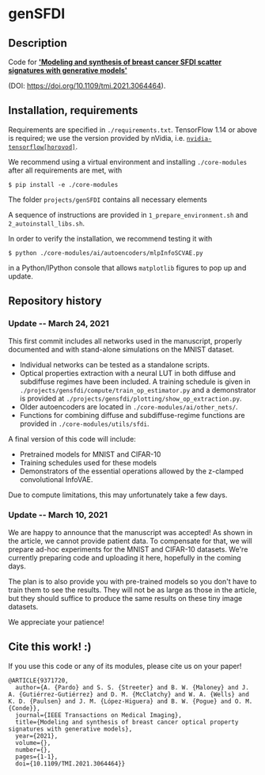# genSFDI
## Description
Code for [**'Modeling and synthesis of breast cancer SFDI scatter signatures with generative models'**](https://doi.org/10.1109/tmi.2021.3064464) 

(DOI: https://doi.org/10.1109/tmi.2021.3064464). 

## Installation, requirements

Requirements are specified in `./requirements.txt`. TensorFlow 1.14 or above is required; we use the version provided by nVidia, i.e. [`nvidia-tensorflow[horovod]`](https://github.com/NVIDIA/tensorflow).

We recommend using a virtual environment and installing `./core-modules` after all requirements are met, with 

```
$ pip install -e ./core-modules
```

The folder `projects/genSFDI` contains all necessary elements 

A sequence of instructions are provided in `1_prepare_environment.sh` and `2_autoinstall_libs.sh`.

In order to verify the installation, we recommend testing it with 

```$ python ./core-modules/ai/autoencoders/mlpInfoSCVAE.py```

in a Python/IPython console that allows `matplotlib` figures to pop up and update.

## Repository history
### Update -- March 24, 2021
This first commit includes all networks used in the manuscript, properly documented and with stand-alone simulations on the MNIST dataset. 

* Individual networks can be tested as a standalone scripts.
* Optical properties extraction with a neural LUT in both diffuse and subdiffuse regimes have been included. A training schedule is given in `./projects/gensfdi/compute/train_op_estimator.py` and a demonstrator is provided at `./projects/gensfdi/plotting/show_op_extraction.py`.
* Older autoencoders are located in `./core-modules/ai/other_nets/`.
* Functions for combining diffuse and subdiffuse-regime functions are provided in `./core-modules/utils/sfdi`.

A final version of this code will include:
* Pretrained models for MNIST and CIFAR-10
* Training schedules used for these models
* Demonstrators of the essential operations allowed by the z-clamped convolutional InfoVAE.

Due to compute limitations, this may unfortunately take a few days. 

### Update -- March 10, 2021
We are happy to announce that the manuscript was accepted! As shown in the article, we cannot provide patient data. To compensate for that, we will prepare ad-hoc experiments for the MNIST and CIFAR-10 datasets. We're currently preparing code and uploading it here, hopefully in the coming days. 

The plan is to also provide you with pre-trained models so you don't have to train them to see the results. They will not be as large as those in the article, but they should suffice to produce the same results on these tiny image datasets.

We appreciate your patience!

## Cite this work! :)
If you use this code or any of its modules, please cite us on your paper!

```
@ARTICLE{9371720,
  author={A. {Pardo} and S. S. {Streeter} and B. W. {Maloney} and J. A. {Gutiérrez-Gutiérrez} and D. M. {McClatchy} and W. A. {Wells} and K. D. {Paulsen} and J. M. {López-Higuera} and B. W. {Pogue} and O. M. {Conde}},
  journal={IEEE Transactions on Medical Imaging}, 
  title={Modeling and synthesis of breast cancer optical property signatures with generative models}, 
  year={2021},
  volume={},
  number={},
  pages={1-1},
  doi={10.1109/TMI.2021.3064464}}
```




